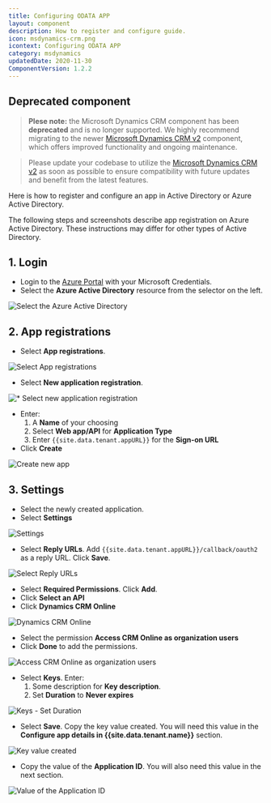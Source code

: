 ```yaml
---
title: Configuring ODATA APP
layout: component
description: How to register and configure guide.
icon: msdynamics-crm.png
icontext: Configuring ODATA APP
category: msdynamics
updatedDate: 2020-11-30
ComponentVersion: 1.2.2
---
```


## Deprecated component

>**Plese note:** the Microsoft Dynamics CRM component has been **deprecated** and is no longer supported. We highly recommend migrating to the newer [Microsoft Dynamics CRM v2](/components/msdynamics-crm-v2) component, which offers improved functionality and ongoing maintenance.

>Please update your codebase to utilize the [Microsoft Dynamics CRM v2](/components/msdynamics-crm-v2) as soon as possible to ensure compatibility with future updates and benefit from the latest features.

Here is how to register and configure an app in Active Directory or Azure Active
Directory.

The following steps and screenshots describe app registration on Azure Active
Directory. These instructions may differ for other types of Active Directory.

## 1. Login

*   Login to the [Azure Portal](https://portal.azure.com) with your Microsoft Credentials.
*   Select the **Azure Active Directory** resource from the selector on the left.

![Select the Azure Active Directory](https://user-images.githubusercontent.com/5710732/35617709-3bbf7698-0679-11e8-9904-f093a4a84128.png)

## 2.  App registrations

*   Select **App registrations**.

![Select App registrations](https://user-images.githubusercontent.com/5710732/35617710-3bdba6ce-0679-11e8-97c1-c17ab764c464.png)

*   Select **New application registration**.

![* Select new application registration](https://user-images.githubusercontent.com/5710732/35617711-3bf82894-0679-11e8-9a63-d500948a1559.png)

*   Enter:
    1.  A **Name** of your choosing
    2.  Select **Web app/API** for **Application Type**
    3.  Enter `{{site.data.tenant.appURL}}` for the **Sign-on URL**
* Click **Create**

![Create new app](https://user-images.githubusercontent.com/5710732/35617712-3c14ba54-0679-11e8-89e8-dd72f52b0f5a.png)

## 3. Settings

* Select the newly created application.
* Select **Settings**

![Settings](https://user-images.githubusercontent.com/5710732/35617713-3c30b736-0679-11e8-944e-23920225c716.png)

* Select **Reply URLs**.  Add `{{site.data.tenant.appURL}}/callback/oauth2` as a
reply URL.  Click **Save**.

![Select Reply URLs](https://user-images.githubusercontent.com/5710732/35617714-3c4e5840-0679-11e8-8180-ebabbd3b0fa6.png)

* Select **Required Permissions**.  Click **Add**.
* Click **Select an API**
* Click **Dynamics CRM Online**

![Dynamics CRM Online](https://user-images.githubusercontent.com/5710732/35617715-3c8599ae-0679-11e8-9c1f-1de8c6f6001c.png)

* Select the permission **Access CRM Online as organization users**
* Click **Done** to add the permissions.

![Access CRM Online as organization users](https://user-images.githubusercontent.com/5710732/35617716-3ca231d6-0679-11e8-8c96-6f682d6fb0d4.png)


* Select **Keys**.  Enter:
    1. Some description for **Key description**.
    2. Set **Duration** to **Never expires**

![Keys - Set Duration](https://user-images.githubusercontent.com/5710732/35617717-3cbaa14e-0679-11e8-92fc-7f1dd291c2ee.png)

* Select **Save**.  Copy the key value created. You will need this value in
the **Configure app details in {{site.data.tenant.name}}** section.

![Key value created](https://user-images.githubusercontent.com/5710732/35617718-3cdb3710-0679-11e8-8a9b-43d1868b614f.png)

* Copy the value of the **Application ID**.  You will also need this value in the next section.

![Value of the Application ID](https://user-images.githubusercontent.com/5710732/35617719-3cf7fa44-0679-11e8-9c42-693b49b6f532.png)

